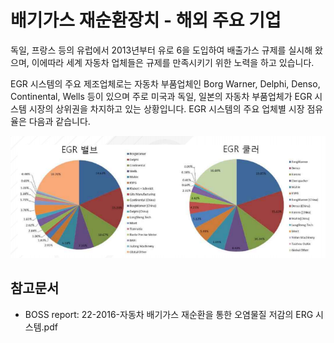 # 배기가스 재순환장치 - 해외 주요 기업

독일, 프랑스 등의 유럽에서 2013년부터 유로 6을 도입하여 배출가스 규제를 실시해 왔으며, 이에따라 세계 자동차 업체들은 규제를 만족시키기 위한 노력을 하고 있습니다.

EGR 시스템의 주요 제조업체로는 자동차 부품업체인 Borg Warner, Delphi, Denso, Continental, Wells 등이 있으며 주로 미국과 독일, 일본의 자동차 부품업체가 EGR 시스템 시장의 상위권을 차지하고 있는 상황입니다. EGR 시스템의 주요 업체별 시장 점유율은 다음과 같습니다.


![](./images/배기가스재순환장치_Q13_1_3.PNG)


## 참고문서
- BOSS report: 22-2016-자동차 배기가스 재순환을 통한 오염물질 저감의 ERG 시스템.pdf
